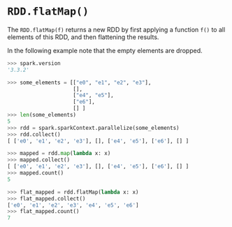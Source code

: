 # `RDD.flatMap()`

The `RDD.flatMap(f)` returns a new RDD by first applying 
a function `f()` to all elements of this RDD, and then 
flattening the results.

In the following example note that the empty elements are 
dropped. 



~~~python
>>> spark.version
'3.3.2'

>>> some_elements = [["e0", "e1", "e2", "e3"], 
                     [], 
                     ["e4", "e5"], 
                     ["e6"], 
                     [] ]
>>> len(some_elements)
5
>>> rdd = spark.sparkContext.parallelize(some_elements)
>>> rdd.collect()
[ ['e0', 'e1', 'e2', 'e3'], [], ['e4', 'e5'], ['e6'], [] ]

>>> mapped = rdd.map(lambda x: x)
>>> mapped.collect()
[ ['e0', 'e1', 'e2', 'e3'], [], ['e4', 'e5'], ['e6'], [] ]
>>> mapped.count()
5

>>> flat_mapped = rdd.flatMap(lambda x: x)
>>> flat_mapped.collect()
['e0', 'e1', 'e2', 'e3', 'e4', 'e5', 'e6']
>>> flat_mapped.count()
7
~~~